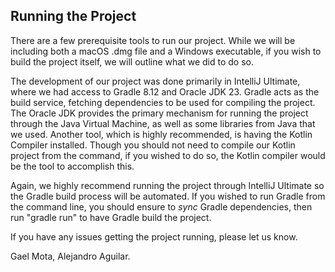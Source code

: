 
## Running the Project
There are a few prerequisite tools to run our project. While we will be including both a macOS .dmg file and a Windows executable, if you wish to build the project itself, we will outline what we did to do so.

The development of our project was done primarily in IntelliJ Ultimate, where we had access to Gradle 8.12 and Oracle JDK 23. Gradle acts as the build service, fetching dependencies to be used for compiling the project. The Oracle JDK provides the primary mechanism for running the project through the Java Virtual Machine, as well as some libraries from Java that we used. Another tool, which is highly recommended, is having the Kotlin Compiler installed. Though you should not need to compile our Kotlin project from the command, if you wished to do so, the Kotlin compiler would be the tool to accomplish this.

Again, we highly recommend running the project through IntelliJ Ultimate so the Gradle build process will be automated. If you wished to run Gradle from the command line, you should ensure to *sync* Gradle dependencies, then run "gradle run" to have Gradle build the project.

If you have any issues getting the project running, please let us know.

Gael Mota, Alejandro Aguilar.